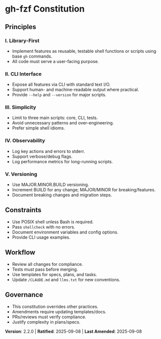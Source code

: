 # gh-fzf Constitution

## Principles

### I. Library-First
- Implement features as reusable, testable shell functions or scripts using base `gh` commands.
- All code must serve a user-facing purpose.

### II. CLI Interface
- Expose all features via CLI with standard text I/O.
- Support human- and machine-readable output where practical.
- Provide `--help` and `--version` for major scripts.

### III. Simplicity
- Limit to three main scripts: core, CLI, tests.
- Avoid unnecessary patterns and over-engineering.
- Prefer simple shell idioms.

### IV. Observability
- Log key actions and errors to stderr.
- Support verbose/debug flags.
- Log performance metrics for long-running scripts.

### V. Versioning
- Use MAJOR.MINOR.BUILD versioning.
- Increment BUILD for any change; MAJOR/MINOR for breaking/features.
- Document breaking changes and migration steps.

## Constraints

- Use POSIX shell unless Bash is required.
- Pass `shellcheck` with no errors.
- Document environment variables and config options.
- Provide CLI usage examples.

## Workflow

- Review all changes for compliance.
- Tests must pass before merging.
- Use templates for specs, plans, and tasks.
- Update `/CLAUDE.md` and `llms.txt` for new conventions.

## Governance

- This constitution overrides other practices.
- Amendments require updating templates/docs.
- PRs/reviews must verify compliance.
- Justify complexity in plans/specs.

**Version**: 2.2.0 | **Ratified**: 2025-09-08 | **Last Amended**: 2025-09-08
